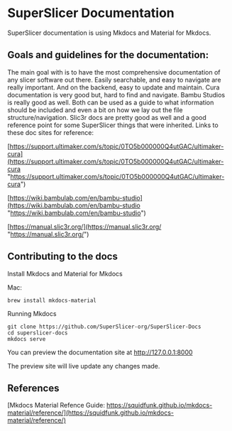 # SuperSlicer Documentation

SuperSlicer documentation is using Mkdocs and Material for Mkdocs.

## Goals and guidelines for the documentation:
The main goal with is to have the most comprehensive documentation of any slicer software out there. Easily searchable, and easy to navigate are really important. And on the backend, easy to update and maintain. Cura documentation is very good but, hard to find and navigate. Bambu Studios is really good as well. Both can be used as a guide to what information should be included and even a bit on how we lay out the file structure/navigation. Slic3r docs are pretty good as well and a good reference point for some SuperSlicer things that were inherited. Links to these doc sites for reference: 

[https://support.ultimaker.com/s/topic/0TO5b000000Q4utGAC/ultimaker-cura](https://support.ultimaker.com/s/topic/0TO5b000000Q4utGAC/ultimaker-cura "https://support.ultimaker.com/s/topic/0TO5b000000Q4utGAC/ultimaker-cura") 

[https://wiki.bambulab.com/en/bambu-studio](https://wiki.bambulab.com/en/bambu-studio "https://wiki.bambulab.com/en/bambu-studio") 

[https://manual.slic3r.org/](https://manual.slic3r.org/ "https://manual.slic3r.org/") 

## Contributing to the docs

Install Mkdocs and Material for Mkdocs

Mac:
```
brew install mkdocs-material
```

Running Mkdocs 
```
git clone https://github.com/SuperSlicer-org/SuperSlicer-Docs
cd superslicer-docs
mkdocs serve
```

You can preview the documentation site at http://127.0.0.1:8000

The preview site will live update any changes made.

## References

[Mkdocs Material Refence Guide: https://squidfunk.github.io/mkdocs-material/reference/](https://squidfunk.github.io/mkdocs-material/reference/)
